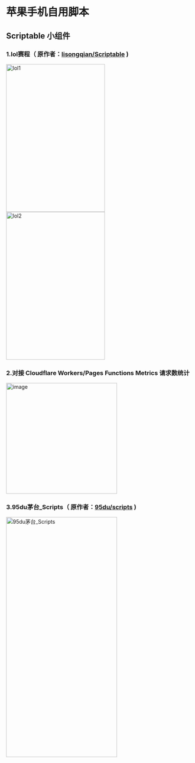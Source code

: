 # 苹果手机自用脚本
## Scriptable 小组件
### 1.lol赛程（ 原作者：[lisongqian/Scriptable](https://github.com/lisongqian/Scriptable) )

<img width="267" height="400" alt="lol1" src="https://github.com/user-attachments/assets/d6d122f9-e553-4ae3-aa95-de23dd99161d" />
<img width="267" height="400" alt="lol2" src="https://github.com/user-attachments/assets/90299ce4-75a4-4d32-99fd-b7704ab40a12" />

### 2.对接 Cloudflare Workers/Pages Functions Metrics 请求数统计 

<img width="300" height="300" alt="image" src="https://github.com/user-attachments/assets/eb19c3d0-2219-4216-aa36-a91c8a82b57b" />

### 3.95du茅台_Scripts（ 原作者：[95du/scripts](https://github.com/95du/scripts) )

<img width="300" height="650" alt="95du茅台_Scripts" src="https://github.com/user-attachments/assets/4587b9a0-6551-438a-8bbe-b8c9ea83c2b4" />
